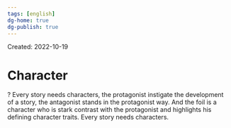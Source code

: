 ```yaml
---
tags: [english] 
dg-home: true
dg-publish: true
---
```

Created: 2022-10-19

# Character
?
Every story needs characters, the protagonist instigate the development of a story, the antagonist stands in the protagonist way. And the foil is a character who is stark contrast with the protagonist and highlights his defining character traits.
Every story needs characters.
<!--SR:!2023-07-10,155,250-->
